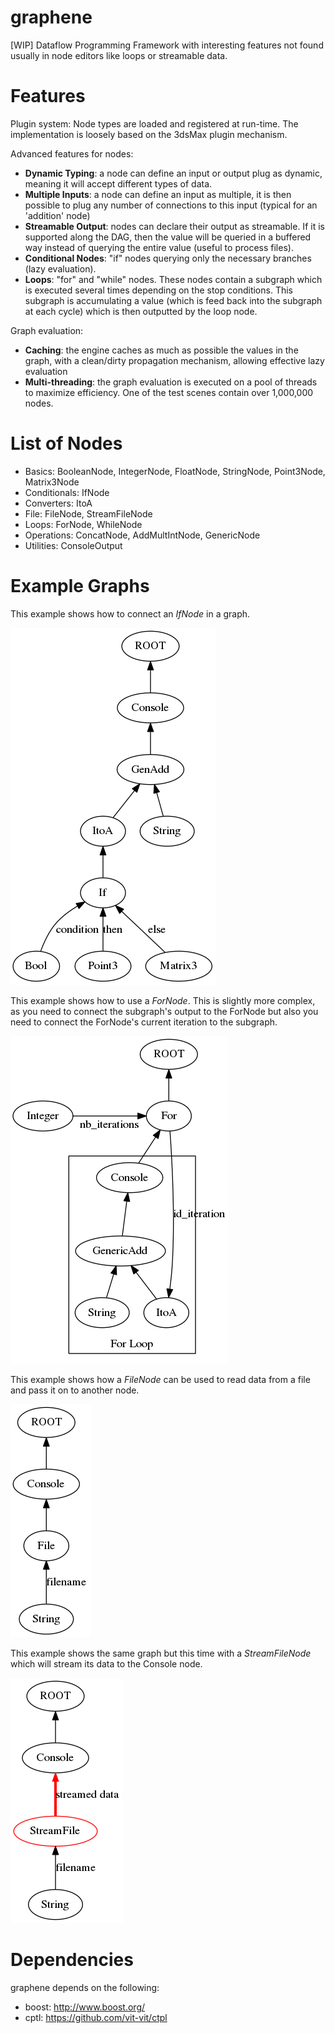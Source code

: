graphene
========

[WIP] Dataflow Programming Framework with interesting features not found usually in node editors like loops or streamable data.

Features
========

Plugin system: Node types are loaded and registered at run-time. The implementation is loosely based on the 3dsMax plugin mechanism.

Advanced features for nodes:
* <b>Dynamic Typing</b>: a node can define an input or output plug as dynamic, meaning it will accept different types of data.
* <b>Multiple Inputs</b>: a node can define an input as multiple, it is then possible to plug any number of connections to this input (typical for an 'addition' node)
* <b>Streamable Output</b>: nodes can declare their output as streamable. If it is supported along the DAG, then  the value will be queried in a buffered way instead of querying the entire value (useful to process files).
* <b>Conditional Nodes</b>: "if" nodes querying only the necessary branches (lazy evaluation).
* <b>Loops</b>: "for" and "while" nodes. These nodes contain a subgraph which is executed several times depending on the stop conditions. This subgraph is accumulating a value (which is feed back into the subgraph at each cycle) which is then outputted by the loop node.

Graph evaluation:
* <b>Caching</b>: the engine caches as much as possible the values in the graph, with a clean/dirty propagation mechanism, allowing effective lazy evaluation
* <b>Multi-threading</b>: the graph evaluation is executed on a pool of threads to maximize efficiency. One of the test scenes contain over 1,000,000 nodes.

List of Nodes
=============

* Basics: BooleanNode, IntegerNode, FloatNode, StringNode, Point3Node, Matrix3Node
* Conditionals: IfNode
* Converters: ItoA
* File: FileNode, StreamFileNode
* Loops: ForNode, WhileNode
* Operations: ConcatNode, AddMultIntNode, GenericNode
* Utilities: ConsoleOutput

Example Graphs
==============

This example shows how to connect an *IfNode* in a graph.

![If Node](/doc/test_if_node.png)

This example shows how to use a *ForNode*. This is slightly more complex, as you need to connect the subgraph's output to the ForNode but also you need to connect the ForNode's current iteration to the subgraph.

![For Node](/doc/test_for_node.png)

This example shows how a *FileNode* can be used to read data from a file and pass it on to another node.

![File Node](/doc/test_file_node.png)

This example shows the same graph but this time with a *StreamFileNode* which will stream its data to the Console node.

![StreamFile Node](/doc/test_stream_file_node.png)


Dependencies
=============

graphene depends on the following:
* boost: http://www.boost.org/
* cptl: https://github.com/vit-vit/ctpl
